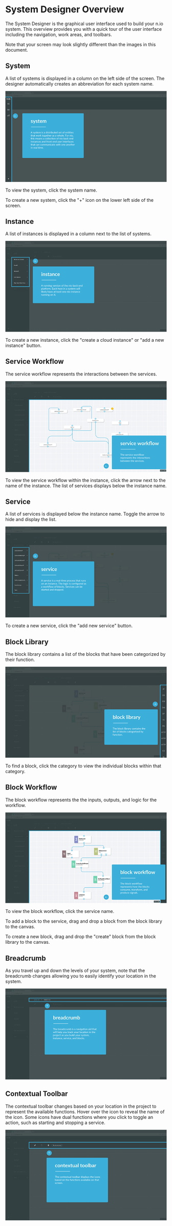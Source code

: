 # System Designer Overview

The System Designer is the graphical user interface used to build your n.io system. This overview provides you with a quick tour of the user interface including the navigation, work areas, and toolbars. 

Note that your screen may look slightly different than the images in this document.

## System

A list of systems is displayed in a column on the left side of the screen. The designer automatically creates an abbreviation for each system name.

![](/docs/img/vg-system.png)

To view the system, click the system name.

To create a new system, click the "+" icon on the lower left side of the screen.

## Instance

A list of instances is displayed in a column next to the list of systems.

![](/docs/img/vg-instance.png)

To create a new instance, click the "create a cloud instance" or "add a new instance" button.

## Service Workflow

The service workflow represents the interactions between the services.

![](/docs/img/vg-service-workflow.png)

To view the service workflow within the instance, click the arrow next to the name of the instance. The list of services displays  below the instance name.

## Service

A list of services is displayed below the instance name. Toggle the arrow to hide and display the list.

![](/docs/img/vg-service.png)

To create a new service, click the "add new service" button.

## Block Library

The block library contains a list of the blocks that have been categorized by their function. 

![](/docs/img/vg-block-library.png)

To find a block, click the category to view the individual blocks within that category. 

## Block Workflow

The block workflow represents the the inputs, outputs, and logic for the workflow.

![](/docs/img/vg-block-workflow.png)

To view the block workflow, click the service name.

To add a block to the service, drag and drop a block from the block library to the canvas.

To create a new block, drag and drop the "create" block from the block library to the canvas.

## Breadcrumb

As you travel up and down the levels of your system, note that the breadcrumb changes allowing you to easily identify your location in the system.

![](/docs/img/vg-breadcrumb.png)

## Contextual Toolbar

The contextual toolbar changes based on your location in the project to represent the available functions. Hover over the icon to reveal the name of the icon. Some icons have dual functions where you click to toggle an action, such as starting and stopping a service.

![](/docs/img/vg-contextual-toolbar.png)


